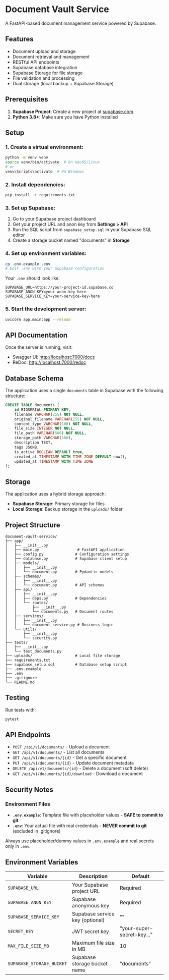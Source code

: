 # Document Vault Service

A FastAPI-based document management service powered by Supabase.

## Features

- Document upload and storage
- Document retrieval and management
- RESTful API endpoints
- Supabase database integration
- Supabase Storage for file storage
- File validation and processing
- Dual storage (local backup + Supabase Storage)

## Prerequisites

1. **Supabase Project**: Create a new project at [supabase.com](https://supabase.com)
2. **Python 3.8+**: Make sure you have Python installed

## Setup

### 1. Create a virtual environment:
```bash
python -m venv venv
source venv/bin/activate  # On macOS/Linux
# or
venv\Scripts\activate  # On Windows
```

### 2. Install dependencies:
```bash
pip install -r requirements.txt
```

### 3. Set up Supabase:

1. Go to your Supabase project dashboard
2. Get your project URL and anon key from **Settings > API**
3. Run the SQL script from `supabase_setup.sql` in your Supabase SQL editor
4. Create a storage bucket named "documents" in **Storage**

### 4. Set up environment variables:
```bash
cp .env.example .env
# Edit .env with your Supabase configuration
```

Your `.env` should look like:
```env
SUPABASE_URL=https://your-project-id.supabase.co
SUPABASE_ANON_KEY=your-anon-key-here
SUPABASE_SERVICE_KEY=your-service-key-here
```

### 5. Start the development server:
```bash
uvicorn app.main:app --reload
```

## API Documentation

Once the server is running, visit:
- Swagger UI: <http://localhost:7000/docs>
- ReDoc: <http://localhost:7000/redoc>

## Database Schema

The application uses a single `documents` table in Supabase with the following structure:

```sql
CREATE TABLE documents (
    id BIGSERIAL PRIMARY KEY,
    filename VARCHAR(255) NOT NULL,
    original_filename VARCHAR(255) NOT NULL,
    content_type VARCHAR(100) NOT NULL,
    file_size INTEGER NOT NULL,
    file_path VARCHAR(500) NOT NULL,
    storage_path VARCHAR(500),
    description TEXT,
    tags JSONB,
    is_active BOOLEAN DEFAULT true,
    created_at TIMESTAMP WITH TIME ZONE DEFAULT now(),
    updated_at TIMESTAMP WITH TIME ZONE
);
```

## Storage

The application uses a hybrid storage approach:
- **Supabase Storage**: Primary storage for files
- **Local Storage**: Backup storage in the `uploads/` folder

## Project Structure

```
document-vault-service/
├── app/
│   ├── __init__.py
│   ├── main.py                 # FastAPI application
│   ├── config.py              # Configuration settings
│   ├── database.py            # Supabase client setup
│   ├── models/
│   │   ├── __init__.py
│   │   └── document.py        # Pydantic models
│   ├── schemas/
│   │   ├── __init__.py
│   │   └── document.py        # API schemas
│   ├── api/
│   │   ├── __init__.py
│   │   ├── deps.py            # Dependencies
│   │   └── routes/
│   │       ├── __init__.py
│   │       └── documents.py   # Document routes
│   ├── services/
│   │   ├── __init__.py
│   │   └── document_service.py # Business logic
│   └── utils/
│       ├── __init__.py
│       └── security.py
├── tests/
│   ├── __init__.py
│   └── test_documents.py
├── uploads/                   # Local file storage
├── requirements.txt
├── supabase_setup.sql         # Database setup script
├── .env.example
├── .env
├── .gitignore
└── README.md
```

## Testing

Run tests with:
```bash
pytest
```

## API Endpoints

- `POST /api/v1/documents/` - Upload a document
- `GET /api/v1/documents/` - List all documents
- `GET /api/v1/documents/{id}` - Get a specific document
- `PUT /api/v1/documents/{id}` - Update document metadata
- `DELETE /api/v1/documents/{id}` - Delete a document (soft delete)
- `GET /api/v1/documents/{id}/download` - Download a document

## Security Notes

### Environment Files
- **`.env.example`**: Template file with placeholder values - **SAFE to commit to git**
- **`.env`**: Your actual file with real credentials - **NEVER commit to git** (excluded in .gitignore)

Always use placeholder/dummy values in `.env.example` and real secrets only in `.env`.

## Environment Variables

| Variable | Description | Default |
|----------|-------------|---------|
| `SUPABASE_URL` | Your Supabase project URL | Required |
| `SUPABASE_ANON_KEY` | Supabase anonymous key | Required |
| `SUPABASE_SERVICE_KEY` | Supabase service key (optional) | "" |
| `SECRET_KEY` | JWT secret key | "your-super-secret-key..." |
| `MAX_FILE_SIZE_MB` | Maximum file size in MB | 10 |
| `SUPABASE_STORAGE_BUCKET` | Supabase storage bucket name | "documents" |

